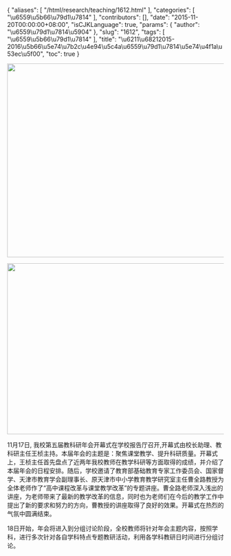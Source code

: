 {
    "aliases": [
        "/html/research/teaching/1612.html"
    ],
    "categories": [
        "\u6559\u5b66\u79d1\u7814"
    ],
    "contributors": [],
    "date": "2015-11-20T00:00:00+08:00",
    "isCJKLanguage": true,
    "params": {
        "author": "\u6559\u79d1\u7814\u5904"
    },
    "slug": "1612",
    "tags": [
        "\u6559\u5b66\u79d1\u7814"
    ],
    "title": "\u6211\u68212015-2016\u5b66\u5e74\u7b2c\u4e94\u5c4a\u6559\u79d1\u7814\u5e74\u4f1a\u53ec\u5f00",
    "toc": true
}


<img
    src="https://cdn.tfls.online/mirror/full/6e862a83e7f6ba71ce300e8f4a73b5339b7d2944.jpg"
    style="display:block;margin-left:auto;margin-right:auto;"
    decoding="async"
    fetchpriority="auto"
    loading="lazy"
    height="450"
    width="600"
/>





<img
    src="https://cdn.tfls.online/mirror/full/fbbeb6779abe5e73d678757774f4155bdbaa950e.jpg"
    style="display:block;margin-left:auto;margin-right:auto;"
    decoding="async"
    fetchpriority="auto"
    loading="lazy"
    height="397"
    width="600"
/>




  





11月17日, 我校第五届教科研年会开幕式在学校报告厅召开,开幕式由校长助理、教科研主任王桢主持。本届年会的主题是：聚焦课堂教学、提升科研质量。开幕式上，王桢主任首先盘点了近两年我校教师在教学科研等方面取得的成绩，并介绍了本届年会的日程安排。随后，学校邀请了教育部基础教育专家工作委员会、国家督学、天津市教育学会副理事长、原天津市中小学教育教学研究室主任曹全路教授为全体老师作了“高中课程改革与课堂教学改革”的专题讲座。曹全路老师深入浅出的讲座，为老师带来了最新的教学改革的信息，同时也为老师们在今后的教学工作中提出了新的要求和努力的方向，曹教授的讲座取得了良好的效果。开幕式在热烈的气氛中圆满结束。




18日开始，年会将进入到分组讨论阶段，全校教师将针对年会主题内容，按照学科，进行多次针对各自学科特点专题教研活动，利用各学科教研日时间进行分组讨论。




  



